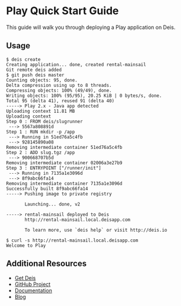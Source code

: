 # Play Quick Start Guide

This guide will walk you through deploying a Play application on Deis.

## Usage

    $ deis create
    Creating application... done, created rental-mainsail
    Git remote deis added
    $ git push deis master
    Counting objects: 95, done.
    Delta compression using up to 8 threads.
    Compressing objects: 100% (49/49), done.
    Writing objects: 100% (95/95), 20.25 KiB | 0 bytes/s, done.
    Total 95 (delta 41), reused 91 (delta 40)
    -----> Play 2.x - Java app detected
    Uploading context 11.81 MB
    Uploading context
    Step 0 : FROM deis/slugrunner
     ---> 5567a808891d
    Step 1 : RUN mkdir -p /app
     ---> Running in 51ed76a5c4fb
     ---> 928145890a08
    Removing intermediate container 51ed76a5c4fb
    Step 2 : ADD slug.tgz /app
     ---> 900668707b5d
    Removing intermediate container 02006a3e27b9
    Step 3 : ENTRYPOINT ["/runner/init"]
     ---> Running in 7135a1e3096d
     ---> 8f9abc66fa14
    Removing intermediate container 7135a1e3096d
    Successfully built 8f9abc66fa14
    -----> Pushing image to private registry

           Launching... done, v2

    -----> rental-mainsail deployed to Deis
           http://rental-mainsail.local.deisapp.com

           To learn more, use `deis help` or visit http://deis.io

    $ curl -s http://rental-mainsail.local.deisapp.com
    Welcome to Play

## Additional Resources

* [Get Deis](http://deis.io/get-deis/)
* [GitHub Project](https://github.com/deis/deis)
* [Documentation](http://docs.deis.io/)
* [Blog](http://deis.io/blog/)
